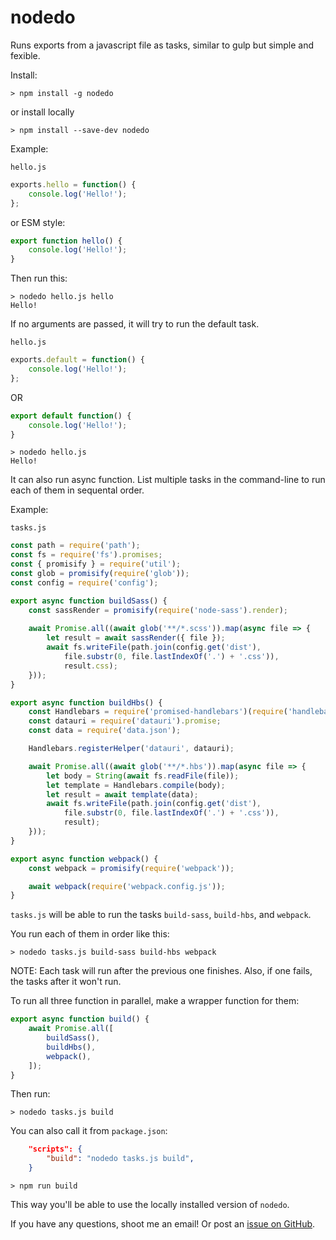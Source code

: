 # nodedo
Runs exports from a javascript file as tasks, similar to gulp but simple and fexible.

Install:

```
> npm install -g nodedo
```

or install locally
```
> npm install --save-dev nodedo
```

Example:

`hello.js`
```js
exports.hello = function() {
    console.log('Hello!');
};
```

or ESM style:
```js
export function hello() {
    console.log('Hello!');
}
```

Then run this:
```
> nodedo hello.js hello
Hello!
```

If no arguments are passed, it will try to run the default task.

`hello.js`
```js
exports.default = function() {
    console.log('Hello!');
};
```
OR
```js
export default function() {
    console.log('Hello!');
}
```

```
> nodedo hello.js
Hello!
```

It can also run async function. List multiple tasks in the command-line to run each of them in sequental order.

Example:

`tasks.js`
```js
const path = require('path');
const fs = require('fs').promises;
const { promisify } = require('util');
const glob = promisify(require('glob'));
const config = require('config');

export async function buildSass() {
    const sassRender = promisify(require('node-sass').render);
    
    await Promise.all((await glob('**/*.scss')).map(async file => {
        let result = await sassRender({ file });
        await fs.writeFile(path.join(config.get('dist'),
            file.substr(0, file.lastIndexOf('.') + '.css')),
            result.css);
    }));
}

export async function buildHbs() {
    const Handlebars = require('promised-handlebars')(require('handlebars'));
    const datauri = require('datauri').promise;
    const data = require('data.json');

    Handlebars.registerHelper('datauri', datauri);

    await Promise.all((await glob('**/*.hbs')).map(async file => {
        let body = String(await fs.readFile(file));
        let template = Handlebars.compile(body);
        let result = await template(data);
        await fs.writeFile(path.join(config.get('dist'),
            file.substr(0, file.lastIndexOf('.') + '.css')),
            result);
    }));
}

export async function webpack() {
    const webpack = promisify(require('webpack'));

    await webpack(require('webpack.config.js'));
}
```

`tasks.js` will be able to run the tasks `build-sass`, `build-hbs`, and `webpack`.

You run each of them in order like this:
```
> nodedo tasks.js build-sass build-hbs webpack
```

NOTE: Each task will run after the previous one finishes. Also, if one fails, the tasks after it won't run.

To run all three function in parallel, make a wrapper function for them:
```js
export async function build() {
    await Promise.all([
        buildSass(),
        buildHbs(),
        webpack(),
    ]);
}
```

Then run:
```
> nodedo tasks.js build
```

You can also call it from `package.json`:
```json
    "scripts": {
        "build": "nodedo tasks.js build",
    }
```

```
> npm run build
```

This way you'll be able to use the locally installed version of `nodedo`.

If you have any questions, shoot me an email! Or post an [issue on GitHub](https://github.com/larryc5/nodedo/issues).
